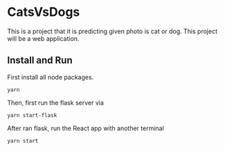 # CatsVsDogs

This is a project that it is predicting given photo is cat or dog. This project will be a web application.

## Install and Run

First install all node packages.

`yarn`

Then, first run the flask server via

`yarn start-flask`

After ran flask, run the React app with another terminal

`yarn start`
